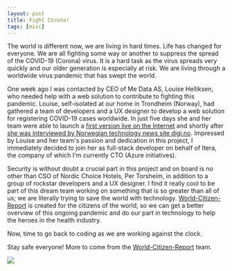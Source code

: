 ```yaml
---
layout: post
title: Fight Corona!
tags: [misc]
---
```


The world is different now, we are living in hard times. Life has changed for everyone. We are all fighting some way or another to suppress the spread of the COVID-19 (Corona) virus. It is a hard task as the virus spreads very quickly and our older generation is especially at risk. We are living through a worldwide virus pandemic that has swept the world.

One week ago I was contacted by CEO of Me Data AS, Louise Helliksen, who needed help with a web solution to contribute to fighting this pandemic. Louise, self-isolated at our home in Trondheim (Norway), had gathered a team of developers and a UX designer to develop a web solution for registering COVID-19 cases worldwide. In just five days she and her team were able to launch a [first version live on the Internet](https://world-citizen-report.com/) and shortly after [she was interviewed by Norwegian technology news site digi.no](https://www.digi.no/artikler/hun-lager-globalt-korona-register-fra-karantene-i-trondheim/487525). Impressed by Louise and her team's passion and dedication in this project, I immediately decided to join her as full-stack developer on behalf of Itera, the company of which I'm currently CTO (Azure initiatives).

Security is without doubt a crucial part in this project and on board is no other than CSO of Nordic Choice Hotels, Per Torsheim, in addition to a group of rockstar developers and a UX designer. I find it really cool to be part of this dream team working on something that is so greater than all of us; we are literally trying to save the world with technology. [World-Citizen-Report](https://world-citizen-report.com/) is created for the citizens of the world, so we can get a better overview of this ongoing pandemic and do our part in technology to help the heroes in the health industry.

Now, time to go back to coding as we are working against the clock. 

Stay safe everyone! More to come from the [World-Citizen-Report](https://world-citizen-report.com/) team.

[<img src="{{ site.url }}/public/img/fight_corona.png">](https://world-citizen-report.com/)